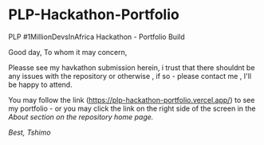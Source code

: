 # PLP-Hackathon-Portfolio
PLP #1MillionDevsInAfrica Hackathon - Portfolio Build


Good day, 
To whom it may concern,

Pleasse see my havkathon submission herein, i trust that there shouldnt be any issues with the repository or otherwise , if so - please contact me , I'll be happy to attend.

You may follow the link (https://plp-hackathon-portfolio.vercel.app/) to see my portfolio - or you may click the link on the right side of the screen in the <em>About<em> section on the repository home page.

Best,
Tshimo